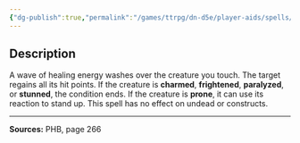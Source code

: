 ```yaml
---
{"dg-publish":true,"permalink":"/games/ttrpg/dn-d5e/player-aids/spells/level-9/power-word-heal/","tags":["TTRPG/DND/5e","verbal","somatic","Spell"],"noteIcon":""}
---
```



## Description
A wave of healing energy washes over the creature you touch.
The target regains all its hit points.
If the creature is **charmed**, **frightened**, **paralyzed**, or **stunned**, the condition ends.
If the creature is **prone**, it can use its reaction to stand up.
This spell has no effect on undead or constructs.

---

**Sources:** PHB, page 266
